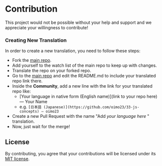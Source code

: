 
# Contribution
This project would not be possible without your help and support and we appreciate your willingness to contribute!

### Creating New Translation

In order to create a new translation, you need to follow these steps:

* Fork the [main repo](https://github.com/leonardomso/33-js-concepts).
* Add yourself to the watch list of the main repo to keep up with changes.
* Translate the repo on your forked repo.
* Go to the [main repo](https://github.com/leonardomso/33-js-concepts) and edit the README.md to include your translated repo link there.
* Inside the **Community**, add a new line with the link for your translated repo like: 
	* [Your language in native form (English name)](link to your repo here) — Your Name
	* e.g. `[日本語 (Japanese)](https://github.com/oimo23/33-js-concepts) — oimo23`
* Create a new Pull Request with the name "Add *your language here* " translation.
* Now, just wait for the merge! 

## License
By contributing, you agree that your contributions will be licensed under its [MIT license](./LICENSE).
